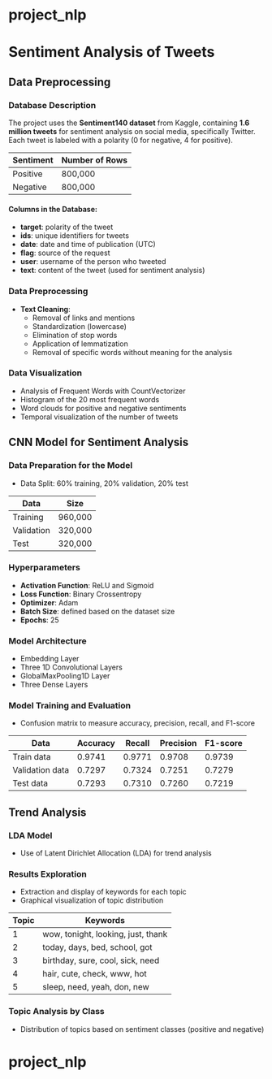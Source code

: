 # project_nlp
# Sentiment Analysis of Tweets

## Data Preprocessing

### Database Description
The project uses the **Sentiment140 dataset** from Kaggle, containing **1.6 million tweets** for sentiment analysis on social media, specifically Twitter. Each tweet is labeled with a polarity (0 for negative, 4 for positive).

| Sentiment | Number of Rows |
|-----------|----------------|
| Positive  | 800,000        |
| Negative  | 800,000        |

#### Columns in the Database:
- **target**: polarity of the tweet
- **ids**: unique identifiers for tweets
- **date**: date and time of publication (UTC)
- **flag**: source of the request
- **user**: username of the person who tweeted
- **text**: content of the tweet (used for sentiment analysis)

### Data Preprocessing
- **Text Cleaning**:
  - Removal of links and mentions
  - Standardization (lowercase)
  - Elimination of stop words
  - Application of lemmatization
  - Removal of specific words without meaning for the analysis

### Data Visualization
- Analysis of Frequent Words with CountVectorizer
- Histogram of the 20 most frequent words
- Word clouds for positive and negative sentiments
- Temporal visualization of the number of tweets

## CNN Model for Sentiment Analysis

### Data Preparation for the Model
- Data Split: 60% training, 20% validation, 20% test

| Data            | Size    |
|------------------|---------|
| Training          | 960,000 |
| Validation        | 320,000 |
| Test              | 320,000 |

### Hyperparameters
- **Activation Function**: ReLU and Sigmoid
- **Loss Function**: Binary Crossentropy
- **Optimizer**: Adam
- **Batch Size**: defined based on the dataset size
- **Epochs**: 25

### Model Architecture
- Embedding Layer
- Three 1D Convolutional Layers
- GlobalMaxPooling1D Layer
- Three Dense Layers

### Model Training and Evaluation
- Confusion matrix to measure accuracy, precision, recall, and F1-score

| Data             | Accuracy | Recall | Precision | F1-score |
|------------------|----------|--------|-----------|----------|
| Train data       | 0.9741   | 0.9771 | 0.9708    | 0.9739   |
| Validation data   | 0.7297   | 0.7324 | 0.7251    | 0.7279   |
| Test data        | 0.7293   | 0.7310 | 0.7260    | 0.7219   |

## Trend Analysis

### LDA Model
- Use of Latent Dirichlet Allocation (LDA) for trend analysis

### Results Exploration
- Extraction and display of keywords for each topic
- Graphical visualization of topic distribution

| Topic | Keywords                               |
|-------|----------------------------------------|
| 1     | wow, tonight, looking, just, thank    |
| 2     | today, days, bed, school, got         |
| 3     | birthday, sure, cool, sick, need      |
| 4     | hair, cute, check, www, hot           |
| 5     | sleep, need, yeah, don, new           |

### Topic Analysis by Class
- Distribution of topics based on sentiment classes (positive and negative)
# project_nlp

